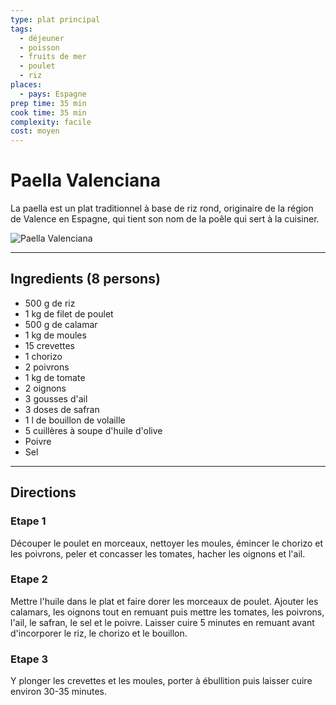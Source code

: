 ```yaml
---
type: plat principal
tags:
  - déjeuner
  - poisson
  - fruits de mer
  - poulet
  - riz
places:
  - pays: Espagne
prep time: 35 min
cook time: 35 min
complexity: facile
cost: moyen
---
```


# Paella Valenciana

La paella est un plat traditionnel à base de riz rond, originaire de la région de Valence en Espagne, qui tient son nom de la poêle qui sert à la cuisiner.

![Paella Valenciana](https://bdav24.github.io/recipes/img/spain/paella-valenciana.jpg)

---

## Ingredients (8 persons)

- 500 g de riz
- 1 kg de filet de poulet
- 500 g de calamar
- 1 kg de moules
- 15 crevettes
- 1 chorizo
- 2 poivrons
- 1 kg de tomate
- 2 oignons
- 3 gousses d'ail
- 3 doses de safran
- 1 l de bouillon de volaille
- 5 cuillères à soupe d'huile d'olive
- Poivre
- Sel

---

## Directions

### Etape 1

Découper le poulet en morceaux, nettoyer les moules, émincer le chorizo et les poivrons, peler et concasser les tomates, hacher les oignons et l'ail.

### Etape 2

Mettre l'huile dans le plat et faire dorer les morceaux de poulet. Ajouter les calamars, les oignons tout en remuant puis mettre les tomates, les poivrons, l'ail, le safran, le sel et le poivre. Laisser cuire 5 minutes en remuant avant d'incorporer le riz, le chorizo et le bouillon.

### Etape 3

Y plonger les crevettes et les moules, porter à ébullition puis laisser cuire environ 30-35 minutes.
